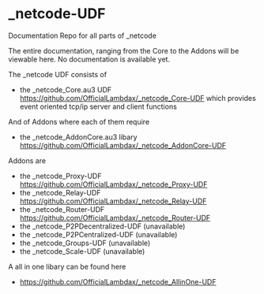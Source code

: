 # _netcode-UDF
Documentation Repo for all parts of _netcode

The entire documentation, ranging from the Core to the Addons will be viewable here.
No documentation is available yet.

The _netcode UDF consists of

- the _netcode_Core.au3 UDF https://github.com/OfficialLambdax/_netcode_Core-UDF which provides event oriented tcp/ip server and client functions

And of Addons
where each of them require
- the _netcode_AddonCore.au3 libary https://github.com/OfficialLambdax/_netcode_AddonCore-UDF

Addons are
- the _netcode_Proxy-UDF https://github.com/OfficialLambdax/_netcode_Proxy-UDF
- the _netcode_Relay-UDF https://github.com/OfficialLambdax/_netcode_Relay-UDF
- the _netcode_Router-UDF https://github.com/OfficialLambdax/_netcode_Router-UDF
- the _netcode_P2PDecentralized-UDF (unavailable)
- the _netcode_P2PCentralized-UDF (unavailable)
- the _netcode_Groups-UDF (unavailable)
- the _netcode_Scale-UDF (unavailable)

A all in one libary can be found here
- https://github.com/OfficialLambdax/_netcode_AllinOne-UDF

